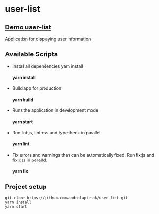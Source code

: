 # user-list

## [Demo user-list](https://user-list-two.vercel.app/)

Application for displaying user information

## Available Scripts

- Install all dependencies yarn install
  #### yarn install
- Build app for production
  #### yarn build
- Runs the application in development mode
  #### yarn start
- Run lint:js, lint:css and typecheck in parallel.
  #### yarn lint
- Fix errors and warnings than can be automatically fixed. Run fix:js and fix:css in parallel.
  #### yarn fix

## Project setup

```
git clone https://github.com/andrelaptenok/user-list.git
yarn install
yarn start
```